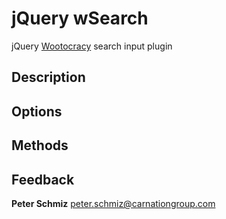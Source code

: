 jQuery wSearch
================

jQuery [Wootocracy](http://wootocracy.com) search input plugin

Description
-----------

Options
-------

Methods
-------

Feedback
--------

**Peter Schmiz**
<peter.schmiz@carnationgroup.com>